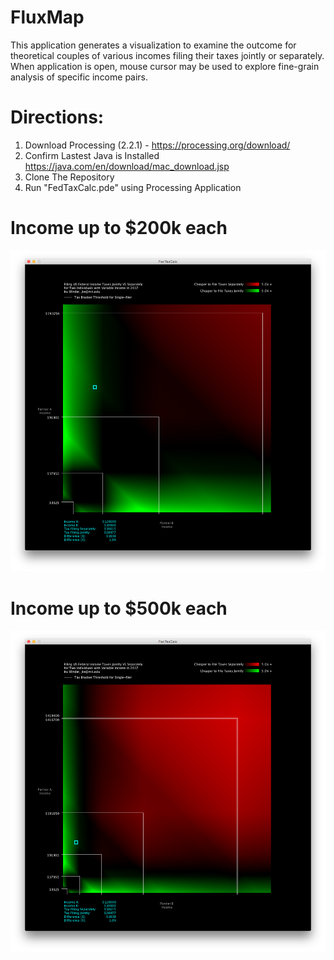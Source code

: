 # FluxMap
This application generates a visualization to examine the outcome for theoretical couples of various incomes filing their taxes jointly or separately. When application is open, mouse cursor may be used to explore fine-grain analysis of specific income pairs.

# Directions:
1. Download Processing (2.2.1) - https://processing.org/download/
2. Confirm Lastest Java is Installed https://java.com/en/download/mac_download.jsp
3. Clone The Repository
4. Run "FedTaxCalc.pde" using Processing Application

# Income up to $200k each
 ![FedTaxCalc](screenshots/200k_Income.png "Income up to $200k each")

# Income up to $500k each
 ![FedTaxCalc](screenshots/500k_Income.png "Income up to $500k each")
